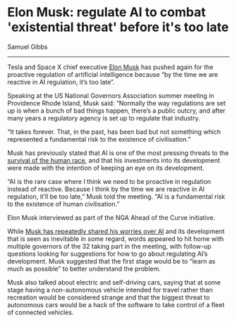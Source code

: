 # Elon Musk: regulate AI to combat 'existential threat' before it's too late

Samuel Gibbs

---

Tesla and Space X chief executive [Elon Musk](https://www.theguardian.com/technology/elon-musk) has pushed again for the proactive regulation of artificial intelligence because “by the time we are reactive in AI regulation, it’s too late”.

Speaking at the US National Governors Association summer meeting in Providence Rhode Island, Musk said: “Normally the way regulations are set up is when a bunch of bad things happen, there’s a public outcry, and after many years a regulatory agency is set up to regulate that industry.

“It takes forever. That, in the past, has been bad but not something which represented a fundamental risk to the existence of civilisation.”

Musk has previously stated that AI is one of the most pressing threats to the [survival of the human race](https://www.theguardian.com/technology/2014/oct/27/elon-musk-artificial-intelligence-ai-biggest-existential-threat), and that his investments into its development were made with the intention of keeping an eye on its development.

“AI is the rare case where I think we need to be proactive in regulation instead of reactive. Because I think by the time we are reactive in AI regulation, it’ll be too late,” Musk told the meeting. “AI is a fundamental risk to the existence of human civilisation.”

Elon Musk interviewed as part of the NGA Ahead of the Curve initiative.

While [Musk has repeatedly shared his worries over AI](https://www.theguardian.com/technology/2014/oct/27/elon-musk-artificial-intelligence-ai-biggest-existential-threat) and its development that is seen as inevitable in some regard, words appeared to hit home with multiple governors of the 32 taking part in the meeting, with follow-up questions looking for suggestions for how to go about regulating AI’s development. Musk suggested that the first stage would be to “learn as much as possible” to better understand the problem.

Musk also talked about electric and self-driving cars, saying that at some stage having a non-autonomous vehicle intended for travel rather than recreation would be considered strange and that the biggest threat to autonomous cars would be a hack of the software to take control of a fleet of connected vehicles.